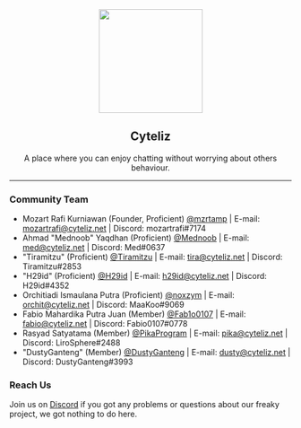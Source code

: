 <div align="center">
  <img src="https://api.cyteliz.net/assets/images/logo.png" width="185">
  <h2>Cyteliz</h2>
  <p>A place where you can enjoy chatting without worrying about others behaviour.</p>
</div>

<hr />

### Community Team
- Mozart Rafi Kurniawan (Founder, Proficient) [@mzrtamp](https://github.com/mzrtamp) | E-mail: mozartrafi@cyteliz.net | Discord: mozartrafi#7174
- Ahmad "Mednoob" Yaqdhan (Proficient) [@Mednoob](https://github.com/Mednoob) | E-mail: med@cyteliz.net | Discord: Med#0637
- "Tiramitzu" (Proficient) [@Tiramitzu](https://github.com/Tiramitzu) | E-mail: tira@cyteliz.net | Discord: Tiramitzu#2853
- "H29id" (Proficient) [@H29id](https://github.com/H29id) | E-mail: h29id@cyteliz.net | Discord: H29id#4352
- Orchitiadi Ismaulana Putra (Proficient) [@noxzym](https://github.com/noxzym) | E-mail: orchit@cyteliz.net | Discord: MaaKoo#9069
- Fabio Mahardika Putra Juan (Member) [@Fab1o0107](https://github.com/Fab1o0107) | E-mail: fabio@cyteliz.net | Discord: Fabio0107#0778
- Rasyad Satyatama (Member) [@PikaProgram](https://github.com/PikaProgram) | E-mail: pika@cyteliz.net | Discord: LiroSphere#2488
- "DustyGanteng" (Member) [@DustyGanteng](https://github.com/DustyGanteng) | E-mail: dusty@cyteliz.net | Discord: DustyGanteng#3993

### Reach Us
<p>Join us on <a href="https://cyteliz.net/discord">Discord</a> if you got any problems or questions about our freaky project, we got nothing to do here.</p>
